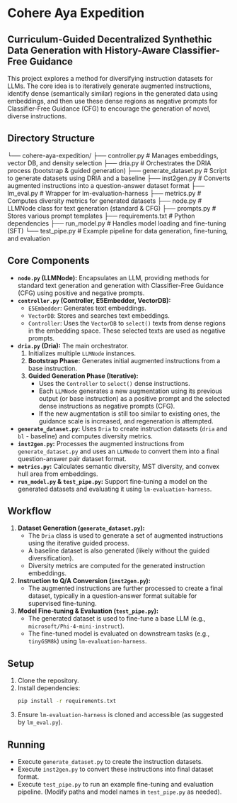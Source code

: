 # Cohere Aya Expedition 
## Curriculum-Guided Decentralized Synthethic Data Generation with History-Aware Classifier-Free Guidance

This project explores a method for diversifying instruction datasets for LLMs. The core idea is to iteratively generate augmented instructions, identify dense (semantically similar) regions in the generated data using embeddings, and then use these dense regions as negative prompts for Classifier-Free Guidance (CFG) to encourage the generation of novel, diverse instructions.

## Directory Structure
└── cohere-aya-expedition/
├── controller.py # Manages embeddings, vector DB, and density selection
├── dria.py # Orchestrates the DRIA process (bootstrap & guided generation)
├── generate_dataset.py # Script to generate datasets using DRIA and a baseline
├── inst2gen.py # Converts augmented instructions into a question-answer dataset format
├── lm_eval.py # Wrapper for lm-evaluation-harness
├── metrics.py # Computes diversity metrics for generated datasets
├── node.py # LLMNode class for text generation (standard & CFG)
├── prompts.py # Stores various prompt templates
├── requirements.txt # Python dependencies
├── run_model.py # Handles model loading and fine-tuning (SFT)
└── test_pipe.py # Example pipeline for data generation, fine-tuning, and evaluation

## Core Components

*   **`node.py` (LLMNode):** Encapsulates an LLM, providing methods for standard text generation and generation with Classifier-Free Guidance (CFG) using positive and negative prompts.
*   **`controller.py` (Controller, E5Embedder, VectorDB):**
    *   `E5Embedder`: Generates text embeddings.
    *   `VectorDB`: Stores and searches text embeddings.
    *   `Controller`: Uses the `VectorDB` to `select()` texts from dense regions in the embedding space. These selected texts are used as negative prompts.
*   **`dria.py` (Dria):** The main orchestrator.
    1.  Initializes multiple `LLMNode` instances.
    2.  **Bootstrap Phase:** Generates initial augmented instructions from a base instruction.
    3.  **Guided Generation Phase (Iterative):**
        *   Uses the `Controller` to `select()` dense instructions.
        *   Each `LLMNode` generates a new augmentation using its previous output (or base instruction) as a positive prompt and the selected dense instructions as negative prompts (CFG).
        *   If the new augmentation is still too similar to existing ones, the guidance scale is increased, and regeneration is attempted.
*   **`generate_dataset.py`:** Uses `Dria` to create instruction datasets (`dria` and `bl` - baseline) and computes diversity metrics.
*   **`inst2gen.py`:** Processes the augmented instructions from `generate_dataset.py` and uses an `LLMNode` to convert them into a final question-answer pair dataset format.
*   **`metrics.py`:** Calculates semantic diversity, MST diversity, and convex hull area from embeddings.
*   **`run_model.py` & `test_pipe.py`:** Support fine-tuning a model on the generated datasets and evaluating it using `lm-evaluation-harness`.

## Workflow

1.  **Dataset Generation (`generate_dataset.py`):**
    *   The `Dria` class is used to generate a set of augmented instructions using the iterative guided process.
    *   A baseline dataset is also generated (likely without the guided diversification).
    *   Diversity metrics are computed for the generated instruction embeddings.
2.  **Instruction to Q/A Conversion (`inst2gen.py`):**
    *   The augmented instructions are further processed to create a final dataset, typically in a question-answer format suitable for supervised fine-tuning.
3.  **Model Fine-tuning & Evaluation (`test_pipe.py`):**
    *   The generated dataset is used to fine-tune a base LLM (e.g., `microsoft/Phi-4-mini-instruct`).
    *   The fine-tuned model is evaluated on downstream tasks (e.g., `tinyGSM8k`) using `lm-evaluation-harness`.

## Setup

1.  Clone the repository.
2.  Install dependencies:
    ```bash
    pip install -r requirements.txt
    ```
3.  Ensure `lm-evaluation-harness` is cloned and accessible (as suggested by `lm_eval.py`).

## Running

*   Execute `generate_dataset.py` to create the instruction datasets.
*   Execute `inst2gen.py` to convert these instructions into final dataset format.
*   Execute `test_pipe.py` to run an example fine-tuning and evaluation pipeline. (Modify paths and model names in `test_pipe.py` as needed).